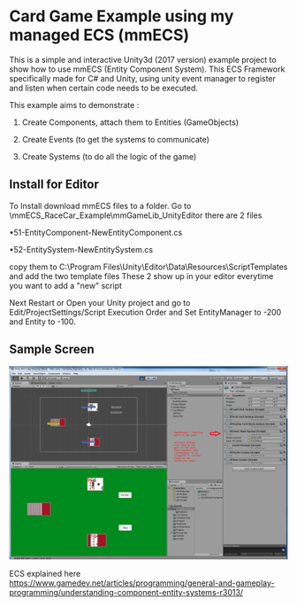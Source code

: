 # Card Game Example using my managed ECS  (mmECS)
This is a simple and interactive Unity3d (2017 version) example project to show how to use mmECS (Entity Component System).
This ECS Framework specifically made for C# and Unity, using unity event manager to register and listen when certain code needs to be executed.

This example aims to demonstrate :

1. Create Components, attach them to Entities (GameObjects)

2. Create Events (to get the systems to communicate)

3. Create Systems (to do all the logic of the game)

## Install for Editor
To Install download mmECS files to a folder.
Go to \mmECS_RaceCar_Example\mmGameLib_UnityEditor
there are 2 files

•51-EntityComponent-NewEntityComponent.cs

•52-EntitySystem-NewEntitySystem.cs

copy them to C:\Program Files\Unity\Editor\Data\Resources\ScriptTemplates and add the two template files
These 2 show up in your editor everytime you want to add a "new" script

Next Restart or Open your Unity project and go to Edit/ProjectSettings/Script Execution Order and Set EntityManager to -200 and Entity to -100.

## Sample Screen

![game image](CardGame.png)

ECS explained here https://www.gamedev.net/articles/programming/general-and-gameplay-programming/understanding-component-entity-systems-r3013/


